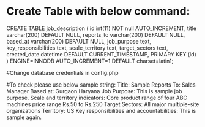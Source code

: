 # Create Table with below command:
CREATE TABLE job_description (
    id int(11) NOT null AUTO_INCREMENT,
    title varchar(200) DEFAULT NULL,
    reports_to varchar(200) DEFAULT NULL,
    based_at varchar(200) DEFAULT NULL,
    job_purpose text,
    key_responsibilities text,
    scale_territory text,
    target_sectors text,
    created_date datetime DEFAULT CURRENT_TIMESTAMP,
    PRIMARY KEY (id)
) ENGINE=INNODB AUTO_INCREMENT=1 DEFAULT charset=latin1;

#Change database credentials in config.php

#To check please use below sample string:
Title: Sample
Reports To: Sales Manager
Based at: Gurgaon Haryana
Job Purpose:
This is sample job purpose.
Scale and territory indicators:
Core product range of four ABC machines price range Rs.50 to Rs.250
Target Sectors: All major multiple-site organizations
Territory: US
Key responsibilities and accountabilities:
This is sample again.